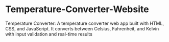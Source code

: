 # Temperature-Converter-Website
 Temperature Converter: A temperature converter web app built with HTML, CSS, and JavaScript. It converts between Celsius, Fahrenheit, and Kelvin with input validation and real-time results
